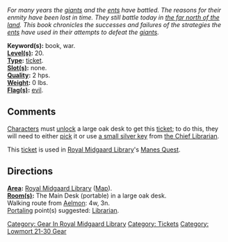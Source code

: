 *For many years the [giants](Giants "wikilink") and the
[ents](Ents "wikilink") have battled. The reasons for their enmity have
been lost in time. They still battle today in [the far north of the
land](:Category:_Battleground "wikilink"). This book chronicles the
successes and failures of the strategies the [ents](Ents "wikilink")
have used in their attempts to defeat the [giants](Giants "wikilink").*

**Keyword(s):** book, war.  
**[Level(s)](Object_Level "wikilink"):** 20.  
**[Type](:Category:_Object_Types "wikilink"):**
[ticket](:Category:_Tickets "wikilink").  
**[Slot(s)](Object_Slots "wikilink"):** none.  
**[Quality](Object_Quality "wikilink"):** 2 hps.  
**[Weight](Object_Weight "wikilink"):** 0 lbs.  
**[Flag(s)](:Category:_Object_Flags "wikilink"):**
[evil](Evil_Flag "wikilink").  

## Comments

[Characters](:Category:_Characters "wikilink") must
[unlock](Unlock "wikilink") a large oak desk to get this
[ticket](:Category:_Tickets "wikilink"); to do this, they will need to
either [pick](Pick "wikilink") it or use [a small silver
key](Small_Silver_Key_(Library) "wikilink") from [the Chief
Librarian](Chief_Librarian "wikilink").

This [ticket](:Category:_Tickets "wikilink") is used in [Royal Midgaard
Library](:Category:_Royal_Midgaard_Library "wikilink")'s [Manes
Quest](Manes_Quest "wikilink").

## Directions

**[Area](:Category:_Areas "wikilink"):** [Royal Midgaard
Library](:Category:_Royal_Midgaard_Library "wikilink")
([Map](Royal_Midgaard_Library_Map "wikilink")).  
**[Room(s)](:Category:_Rooms "wikilink"):** The Main Desk (portable) in
a large oak desk.  
Walking route from [Aelmon](Aelmon "wikilink"): 4w, 3n.  
[Portaling](Portal "wikilink") point(s) suggested:
[Librarian](Chief_Librarian "wikilink").  

[Category: Gear In Royal Midgaard
Library](Category:_Gear_In_Royal_Midgaard_Library "wikilink") [Category:
Tickets](Category:_Tickets "wikilink") [Category: Lowmort 21-30
Gear](Category:_Lowmort_21-30_Gear "wikilink")
